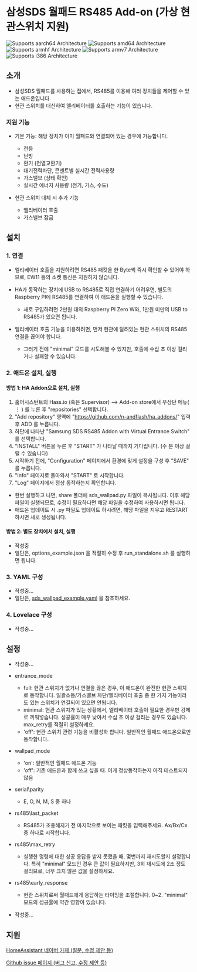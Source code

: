 # 삼성SDS 월패드 RS485 Add-on (가상 현관스위치 지원)

![Supports aarch64 Architecture][aarch64-shield] ![Supports amd64 Architecture][amd64-shield] ![Supports armhf Architecture][armhf-shield] ![Supports armv7 Architecture][armv7-shield] ![Supports i386 Architecture][i386-shield]

## 소개

* 삼성SDS 월패드를 사용하는 집에서, RS485를 이용해 여러 장치들을 제어할 수 있는 애드온입니다.
* 현관 스위치를 대신하여 엘리베이터를 호출하는 기능이 있습니다.

### 지원 기능

* 기본 기능: 해당 장치가 이미 월패드와 연결되어 있는 경우에 가능합니다.
  * 전등
  * 난방
  * 환기 (전열교환기)
  * 대기전력차단, 콘센트별 실시간 전력사용량
  * 가스밸브 (상태 확인)
  * 실시간 에너지 사용량 (전기, 가스, 수도)

* 현관 스위치 대체 시 추가 기능
  * 엘리베이터 호출
  * 가스밸브 잠금

## 설치

### 1. 연결

* 엘리베이터 호출을 지원하려면 RS485 패킷을 한 Byte씩 즉시 확인할 수 있어야 하므로, EW11 등의 소켓 통신은 지원하지 않습니다.

* HA가 동작하는 장치에 USB to RS485로 직접 연결하기 어려우면, 별도의 Raspberry PI에 RS485를 연결하여 이 애드온을 실행할 수 있습니다.
  * 새로 구입하려면 2만원 대의 Raspberry PI Zero W와, 1만원 미만의 USB to RS485가 있으면 됩니다.

* 엘리베이터 호출 기능을 이용하려면, 먼저 현관에 달려있는 현관 스위치의 RS485 연결을 끊어야 합니다.
  * 그러기 전에 "minimal" 모드를 시도해볼 수 있지만, 호출에 수십 초 이상 걸리거나 실패할 수 있습니다.

### 2. 애드온 설치, 실행

#### 방법 1: HA Addon으로 설치, 실행

1. 홈어시스턴트의 Hass.io (혹은 Supervisor) --> Add-on store에서 우상단 메뉴( ⋮ ) 를 누른 후 "repositories" 선택합니다.
2. "Add repository" 영역에 "https://github.com/n-andflash/ha_addons/" 입력 후 ADD 를 누릅니다.
3. 하단에 나타난 "Samsung SDS RS485 Addon with Virtual Entrance Switch" 를 선택합니다.
4. "INSTALL" 버튼을 누른 후 "START" 가 나타날 때까지 기다립니다. (수 분 이상 걸릴 수 있습니다)
5. 시작하기 전에, "Configuration" 페이지에서 환경에 맞게 설정을 구성 후 "SAVE" 를 누릅니다.
6. "Info" 페이지로 돌아와서 "START" 로 시작합니다.
7. "Log" 페이지에서 정상 동작하는지 확인합니다.

* 한번 실행하고 나면, share 폴더에 sds\_wallpad.py 파일이 복사됩니다. 이후 해당 파일이 실행되므로, 수정이 필요하다면 해당 파일을 수정하여 사용하시면 됩니다.
* 애드온 업데이트 시 .py 파일도 업데이트 하시려면, 해당 파일을 지우고 RESTART 하시면 새로 생성됩니다.

#### 방법 2: 별도 장치에서 설치, 실행

* 작성중
* 일단은, options\_example.json 을 적절히 수정 후 run_standalone.sh 를 실행하면 됩니다.

### 3. YAML 구성

* 작성중...
* 일단은, [sds_wallpad_example.yaml](sds_wallpad_example.yaml) 을 참조하세요.

### 4. Lovelace 구성

* 작성중...

## 설정

* 작성중...

* entrance\_mode
  * full: 현관 스위치가 없거나 연결을 끊은 경우, 이 애드온이 완전한 현관 스위치로 동작합니다. 일괄소등/가스밸브 차단/엘리베이터 호출 중 한 가지 기능이라도 있는 스위치가 연결되어 있으면 안됩니다.
  * minimal: 현관 스위치가 있는 상황에서, 엘리베이터 호출이 필요한 경우만 강제로 끼워넣습니다. 성공률이 매우 낮아서 수십 초 이상 걸리는 경우도 있습니다. max_retry를 적절히 설정하세요.
  * 'off': 현관 스위치 관련 기능을 비활성화 합니다. 일반적인 월패드 애드온으로만 동작합니다.

* wallpad\_mode
  * 'on': 일반적인 월패드 애드온 기능
  * 'off': 기존 애드온과 함께 쓰고 싶을 때. 이게 정상동작하는지 아직 테스트되지 않음

* serial\\parity
  * E, O, N, M, S 중 하나

* rs485\\last\_packet
  * RS485가 조용해지기 전 마지막으로 보이는 패킷을 입력해주세요. Ax/Bx/Cx 중 하나로 시작합니다.
  
* rs485\\max\_retry
  * 실행한 명령에 대한 성공 응답을 받지 못했을 때, 몇번까지 재시도할지 설정합니다. 특히 "minimal" 모드인 경우 큰 값이 필요하지만, 3회 재시도에 2초 정도 걸리므로, 너무 크지 않은 값을 설정하세요.

* rs485\\early\_response
  * 현관 스위치로써 월패드에게 응답하는 타이밍을 조절합니다. 0~2. "minimal" 모드의 성공률에 약간 영향이 있습니다.

* 작성중...

## 지원

[HomeAssistant 네이버 카페 (질문, 수정 제안 등)](https://cafe.naver.com/koreassistant)

[Github issue 페이지 (버그 신고, 수정 제안 등)](https://github.com/n-andflash/ha_addons/issues)

[aarch64-shield]: https://img.shields.io/badge/aarch64-yes-green.svg
[amd64-shield]: https://img.shields.io/badge/amd64-yes-green.svg
[armhf-shield]: https://img.shields.io/badge/armhf-yes-green.svg
[armv7-shield]: https://img.shields.io/badge/armv7-yes-green.svg
[i386-shield]: https://img.shields.io/badge/i386-yes-green.svg

